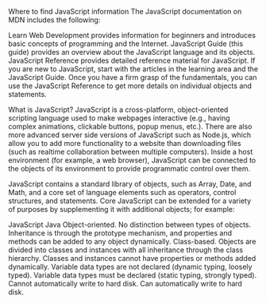 Where to find JavaScript information
The JavaScript documentation on MDN includes the following:

Learn Web Development provides information for beginners and introduces basic concepts of programming and the Internet.
JavaScript Guide (this guide) provides an overview about the JavaScript language and its objects.
JavaScript Reference provides detailed reference material for JavaScript.
If you are new to JavaScript, start with the articles in the learning area and the JavaScript Guide. Once you have a firm grasp of the fundamentals, you can use the JavaScript Reference to get more details on individual objects and statements.

What is JavaScript?
JavaScript is a cross-platform, object-oriented scripting language used to make webpages interactive (e.g., having complex animations, clickable buttons, popup menus, etc.). There are also more advanced server side versions of JavaScript such as Node.js, which allow you to add more functionality to a website than downloading files (such as realtime collaboration between multiple computers). Inside a host environment (for example, a web browser), JavaScript can be connected to the objects of its environment to provide programmatic control over them.

JavaScript contains a standard library of objects, such as Array, Date, and Math, and a core set of language elements such as operators, control structures, and statements. Core JavaScript can be extended for a variety of purposes by supplementing it with additional objects; for example:

JavaScript	Java
Object-oriented. No distinction between types of objects. Inheritance is through the prototype mechanism, and properties and methods can be added to any object dynamically.	Class-based. Objects are divided into classes and instances with all inheritance through the class hierarchy. Classes and instances cannot have properties or methods added dynamically.
Variable data types are not declared (dynamic typing, loosely typed).	Variable data types must be declared (static typing, strongly typed).
Cannot automatically write to hard disk.	Can automatically write to hard disk.
